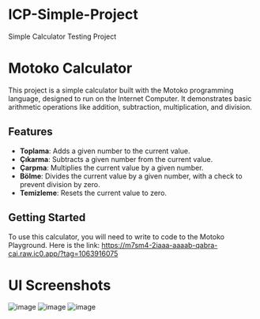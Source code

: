 # ICP-Simple-Project
Simple Calculator Testing Project



# Motoko Calculator

This project is a simple calculator built with the Motoko programming language, designed to run on the Internet Computer. It demonstrates basic arithmetic operations like addition, subtraction, multiplication, and division.

## Features

- **Toplama**: Adds a given number to the current value.
- **Çıkarma**: Subtracts a given number from the current value.
- **Çarpma**: Multiplies the current value by a given number.
- **Bölme**: Divides the current value by a given number, with a check to prevent division by zero.
- **Temizleme**: Resets the current value to zero.

## Getting Started

To use this calculator, you will need to write to code to the Motoko Playground. Here is the link: https://m7sm4-2iaaa-aaaab-qabra-cai.raw.ic0.app/?tag=1063916075 


# UI Screenshots

![image](https://github.com/metinmertyesilyurt/ICP-Simple-Project/assets/46091887/24aef52c-087e-49f9-ac66-7038514a5885)
![image](https://github.com/metinmertyesilyurt/ICP-Simple-Project/assets/46091887/62093f49-160a-47fd-bf5b-8ca63b36102d)
![image](https://github.com/metinmertyesilyurt/ICP-Simple-Project/assets/46091887/3885d8cd-900e-4f6b-9a93-6501e6f90cbd)
